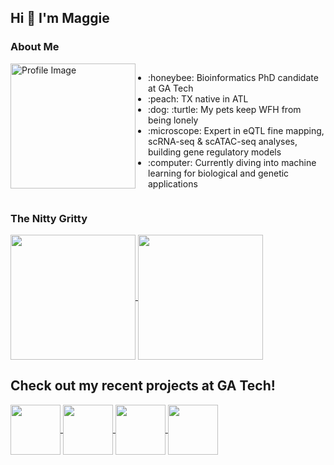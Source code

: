 ## Hi 👋 I'm Maggie

<!--
**maggiebr0wn/maggiebr0wn** is a ✨ _special_ ✨ repository because its `README.md` (this file) appears on your GitHub profile.
-->



### About Me
<div style="overflow: auto;">
  <img src="https://github.com/maggiebr0wn/maggiebr0wn/blob/main/stem.gif" style="float: left; margin-right: 20px;" width="200" height="200" alt="Profile Image"/>
  <div>
    <ul>
      <li>:honeybee: Bioinformatics PhD candidate at GA Tech</li>
      <li>:peach: TX native in ATL</li>
      <li>:dog: :turtle: My pets keep WFH from being lonely</li>
      <li>:microscope: Expert in eQTL fine mapping, scRNA-seq & scATAC-seq analyses, building gene regulatory models</li>
      <li>:computer: Currently diving into machine learning for biological and genetic applications</li>
    </ul>
  </div>
</div>




### The Nitty Gritty



<a href="https://github.com/anuraghazra/github-readme-stats">
  <img height=200 align="center" src="https://github-readme-stats.vercel.app/api/top-langs/?username=maggiebr0wn&hide=jupyter%20notebook&layout=donut&theme=shades-of-purple"/>
</a>
<a href="https://github.com/anuraghazra/github-readme-stats">
  <img height=200 align="center" src="https://streak-stats.demolab.com/?user=maggiebr0wn&layout=compact&theme=shades-of-purple"/>
</a>

## Check out my recent projects at GA Tech! 

<a href="https://github.com/maggiebr0wn/scMultiome-Crohns-Disease">
  <img height=80 align="center" src="https://github-readme-stats.vercel.app/api/pin/?username=maggiebr0wn&repo=scMultiome-Crohns-Disease&theme=buefy"/>
</a>
<a href="https://github.com/maggiebr0wn/scMultiome-TFBS-Analysis">
  <img height=80 align="center" src="https://github-readme-stats.vercel.app/api/pin/?username=maggiebr0wn&repo=scMultiome-TFBS-Analysis&theme=buefy"/>
</a>
<a href="https://github.com/maggiebr0wn/eQTL-AbO-Conditional-Analysis">
  <img height=80 align="center" src="https://github-readme-stats.vercel.app/api/pin/?username=maggiebr0wn&repo=eQTL-AbO-Conditional-Analysis&theme=buefy"/>
</a>
<a href="https://github.com/maggiebr0wn/scRNAseq-Analysis-Nasal-Polyps-ASCs">
  <img height=80 align="center" src="https://github-readme-stats.vercel.app/api/pin/?username=maggiebr0wn&repo=scRNAseq-Analysis-Nasal-Polyps-ASCs&theme=buefy"/>
</a>

